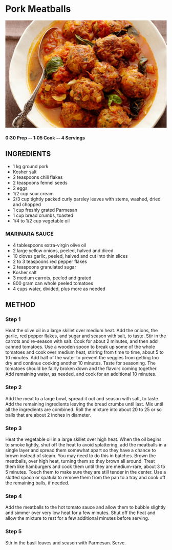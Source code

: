 # Pork Meatballs
![](https://raw.githubusercontent.com/fuzzwah/recipes/images/pics/Pork_meatballs.jpg)
#### 0:30 Prep -- 1:05 Cook -- 4 Servings
## INGREDIENTS
* 1 kg ground pork
* Kosher salt
* 2 teaspoons chili flakes
* 2 teaspoons fennel seeds
* 2 eggs
* 1/2 cup sour cream
* 2/3 cup tightly packed curly parsley leaves with stems, washed, dried and chopped
* 1 cup freshly grated Parmesan
* 1 cup bread crumbs, toasted
* 1/4 to 1/2 cup vegetable oil
### MARINARA SAUCE
* 4 tablespoons extra-virgin olive oil
* 2 large yellow onions, peeled, halved and diced
* 10 cloves garlic, peeled, halved and cut into thin slices
* 2 to 3 teaspoons red pepper flakes
* 2 teaspoons granulated sugar
* Kosher salt
* 3 medium carrots, peeled and grated
* 800 gram can whole peeled tomatoes
* 4 cups water, divided, plus more as needed
## METHOD
### Step 1
Heat the olive oil in a large skillet over medium heat. Add the onions, the garlic, red pepper flakes, and sugar and season with salt, to taste. Stir in the carrots and re-season with salt. Cook for about 2 minutes, and then add canned tomatoes. Use a wooden spoon to break up some of the whole tomatoes and cook over medium heat, stirring from time to time, about 5 to 10 minutes. Add half of the water to prevent the veggies from getting too dry and continue cooking another 10 minutes. Taste for seasoning. The tomatoes should be fairly broken down and the flavors coming together. Add remaining water, as needed, and cook for an additional 10 minutes.
### Step 2
Add the meat to a large bowl, spread it out and season with salt, to taste. Add the remaining ingredients leaving the bread crumbs until last. Mix until all the ingredients are combined. Roll the mixture into about 20 to 25 or so balls that are about 2 inches in diameter.
### Step 3
Heat the vegetable oil in a large skillet over high heat. When the oil begins to smoke lightly, shut off the heat to avoid splattering, add the meatballs in a single layer and spread them somewhat apart so they have a chance to brown instead of steam. You may need to do this in batches. Brown the meatballs, over high heat, turning them so they brown all around. Treat them like hamburgers and cook them until they are medium-rare, about 3 to 5 minutes. Touch them to make sure they are still tender in the center. Use a slotted spoon or spatula to remove them from the pan to a tray and cook off the remaining balls, if needed.
### Step 4
Add the meatballs to the hot tomato sauce and allow them to bubble slightly and simmer over very low heat for a few minutes. Shut off the heat and allow the mixture to rest for a few additional minutes before serving.
### Step 5
Stir in the basil leaves and season with Parmesan. Serve.